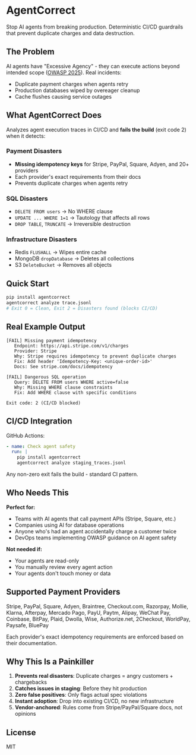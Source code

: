 # AgentCorrect

Stop AI agents from breaking production. Deterministic CI/CD guardrails that prevent duplicate charges and data destruction.

## The Problem

AI agents have "Excessive Agency" - they can execute actions beyond intended scope ([OWASP 2025](https://owasp.org/www-project-llm-ai-security/)). Real incidents:
- Duplicate payment charges when agents retry
- Production databases wiped by overeager cleanup
- Cache flushes causing service outages

## What AgentCorrect Does

Analyzes agent execution traces in CI/CD and **fails the build** (exit code 2) when it detects:

### Payment Disasters
- **Missing idempotency keys** for Stripe, PayPal, Square, Adyen, and 20+ providers
- Each provider's exact requirements from their docs
- Prevents duplicate charges when agents retry

### SQL Disasters  
- `DELETE FROM users` → No WHERE clause
- `UPDATE ... WHERE 1=1` → Tautology that affects all rows
- `DROP TABLE`, `TRUNCATE` → Irreversible destruction

### Infrastructure Disasters
- Redis `FLUSHALL` → Wipes entire cache
- MongoDB `dropDatabase` → Deletes all collections
- S3 `DeleteBucket` → Removes all objects

## Quick Start

```bash
pip install agentcorrect
agentcorrect analyze trace.jsonl
# Exit 0 = Clean, Exit 2 = Disasters found (blocks CI/CD)
```

## Real Example Output

```
[FAIL] Missing payment idempotency
   Endpoint: https://api.stripe.com/v1/charges
   Provider: Stripe
   Why: Stripe requires idempotency to prevent duplicate charges
   Fix: Add header 'Idempotency-Key: <unique-order-id>'
   Docs: See stripe.com/docs/idempotency

[FAIL] Dangerous SQL operation
   Query: DELETE FROM users WHERE active=false
   Why: Missing WHERE clause constraints
   Fix: Add WHERE clause with specific conditions

Exit code: 2 (CI/CD blocked)
```

## CI/CD Integration

GitHub Actions:
```yaml
- name: Check agent safety
  run: |
    pip install agentcorrect
    agentcorrect analyze staging_traces.jsonl
```

Any non-zero exit fails the build - standard CI pattern.

## Who Needs This

**Perfect for:**
- Teams with AI agents that call payment APIs (Stripe, Square, etc.)
- Companies using AI for database operations
- Anyone who's had an agent accidentally charge a customer twice
- DevOps teams implementing OWASP guidance on AI agent safety

**Not needed if:**
- Your agents are read-only
- You manually review every agent action
- Your agents don't touch money or data

## Supported Payment Providers

Stripe, PayPal, Square, Adyen, Braintree, Checkout.com, Razorpay, Mollie, Klarna, Afterpay, Mercado Pago, PayU, Paytm, Alipay, WeChat Pay, Coinbase, BitPay, Plaid, Dwolla, Wise, Authorize.net, 2Checkout, WorldPay, Paysafe, BluePay

Each provider's exact idempotency requirements are enforced based on their documentation.

## Why This Is a Painkiller

1. **Prevents real disasters**: Duplicate charges = angry customers + chargebacks
2. **Catches issues in staging**: Before they hit production
3. **Zero false positives**: Only flags actual spec violations
4. **Instant adoption**: Drop into existing CI/CD, no new infrastructure
5. **Vendor-anchored**: Rules come from Stripe/PayPal/Square docs, not opinions

## License

MIT